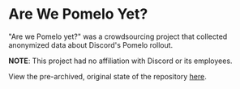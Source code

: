 # Are We Pomelo Yet?

"Are we Pomelo yet?" was a crowdsourcing project that collected anonymized data about Discord's Pomelo rollout.

**NOTE**: This project had no affiliation with Discord or its employees.

View the pre-archived, original state of the repository [here](https://github.com/hampuskraft/arewepomeloyet.com/tree/436d134101b09de808b20044c3311dd17ae3c15d).
